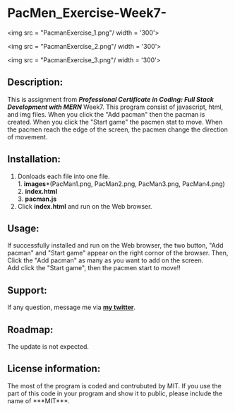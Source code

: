 # PacMen_Exercise-Week7-

<img src = "PacmanExercise_1.png"/ width = '300'>

<img src = "PacmanExercise_2.png"/ width = '300'>

<img src = "PacmanExercise_3.png"/ width = '300'>


## Description:
  This is assignment from ***Professional Certificate in Coding: Full Stack Development with MERN*** Week7.
  This program consist of javascript, html, and img files.
  When you click the "Add pacman" then the pacman is created. When you click the "Start game" the pacmen stat to move.
  When the pacmen reach the edge of the screen, the pacmen change the direction of movement.

## Installation:
  1. Donloads each file into one file. <br>
    1. **images***(PacMan1.png, PacMan2.png, PacMan3.png, PacMan4.png) <br>
    2. **index.html** <br>
    3. **pacman.js** <br>
  2. Click **index.html** and run on the Web browser.
  
## Usage:
  <p>If successfully installed and run on the Web browser, the two button, "Add pacman" and "Start game" appear on the right cornor of the browser. 
  Then, Click the "Add pacman" as many as you want to add on the screen. <br>
  Add click the "Start game", then the pacmen start to move!!</p>
  
## Support:
  If any question, message me via **[my twitter](https://twitter.com/Kojiro38895598)**.
  
## Roadmap:
  The update is not expected.
  
## License information: 
  <p>The most of the program is coded and contrubuted by MIT. If you use the part of this code in your program and show it to public, please include the name of ***MIT***.</p>
